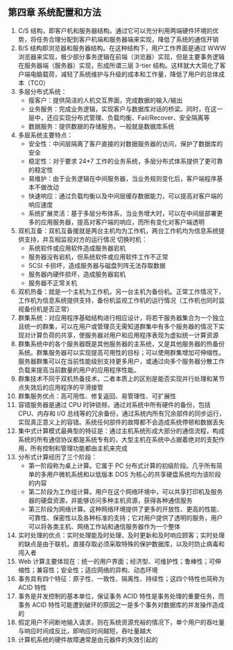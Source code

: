 ## 第四章 系统配置和方法

1. C/S 结构，即客户机和服务器结构。通过它可以充分利用两端硬件环境的优势，将任务合理分配到客户机端和服务器端来实现，降低了系统的通信开销
2. B/S 结构即浏览器和服务器结构。在这种结构下，用户工作界面是通过 WWW 浏览器来实现，极少部分事务逻辑在前端（浏览器）实现，但是主要事务逻辑在服务器端（服务器）实现，形成所谓三层 3-tier 结构。这样就大大简化了客户端电脑载荷，减轻了系统维护与升级的成本和工作量，降低了用户的总体成本（TCO）
3. 多层分布式系统：
    * 瘦客户：提供简洁的人机交互界面，完成数据的输入/输出
    * 业务服务：完成业务逻辑，实现客户与数据库对话的桥梁。同时，在这一层中，还应实现分布式管理、负载均衡、Fail/Recover、安全隔离等
    * 数据服务：提供数据的存储服务。一般就是数据库系统
4. 多层系统主要特点：
    * 安全性：中间层隔离了客户直接的对数据服务器的访问，保护了数据库的安全
    * 稳定性：对于要求 24*7 工作的业务系统，多层分布式体系提供了更可靠的稳定性
    * 易维护：由于业务逻辑在中间服务器，当业务规则变化后，客户端程序基本不做改动
    * 快速响应：通过负载均衡以及中间层缓存数据能力，可以提高对客户端的响应速度
    * 系统扩展灵活：基于多层分布体系，当业务增大时，可以在中间层部署更多的应用服务器，提高对客户端的响应，而所有变化对客户端透明
5. 双机互备：双机互备援就是两台主机均为工作机，两台工作机均为信息系统提供支持，并互相监视对方的运行情况
    切换时机：
    * 系统软件或应用软件造成服务器宕机
    * 服务器没有宕机，但系统软件或应用软件工作不正常
    * SCSI 卡损坏，造成服务器与磁盘列阵无法存取数据
    * 服务器内硬件损坏，造成服务器宕机
    * 服务器不正常关机
6. 双机热备：就是一个主机为工作机，另一台主机为备份机。正常工作情况下，工作机为信息系统提供支持，备份机监视工作机的运行情况（工作机也同时监视备份机是否正常）
7. 群集系统：对应用程序基础结构进行相应设计，将若干服务器集合为一个独立且统一的群集，可以在用户或管理员无需知道群集中有多个服务器的情况下实现对计算负荷的共享，使服务器对用户和应用程序表现为虚拟统一计算资源
8. 群集系统中的各个服务器既是其他服务器的主系统，又是其他服务器的热备份系统。群集服务器可以实现提高可用性的目标；可以使用群集增加可伸缩性。服务器群集可以在当前性能级别支持更多用户，或通过向多个服务器分散工作负载来提高当前数量的用户的应用程序性能。
9. 群集技术不同于双机热备技术，二者本质上的区别是能否实现并行处理和某节点失效后的应用程序的平滑接管
10. 群集服务优点：高可用性、修复返回、易管理性、可扩展性
11. 容错服务器是通过 CPU 时钟锁频，通过对系统中所有硬件的备份，包括 CPU、内存和 I/O 总线等的冗余备份，通过系统内所有冗余部件的同步运行，实现真正意义上的容错。系统任何部件的故障都不会造成系统停顿和数据丢失
12. 集中式计算模式最典型的特征是：通过主机系统形成大部分的通信流程，构成系统的所有通信协议都是系统专有的，大型主机在系统中占据着绝对的支配作用，所有控制和管理功能都由主机来完成
13. 分布式计算经历了三个阶段：
    * 第一阶段称为桌上计算。它属于 PC 分布式计算的初级阶段。几乎所有简单的多用户微机系统和以低版本 DOS 为核心的共享硬盘系统均为该阶段的内容
    * 第二阶段为工作组计算。用户在这个网络环境中，可以共享打印机及服务器的硬盘资源，并能够访问多种主机资源，获得各种通信服务
    * 第三阶段为网络计算。这种网络环境提供了更多的开放性、更高的性能、可靠性、保密性以及各种标准的支持；它对用户提供了透明的服务，用户可以将各类主机、网络工作站和通信服务器作为一个整体
14. 实时处理的优点：实时处理能及时处理、及时更新和及时响应顾客；实时处理的缺点是由于联机，直接存取必须采取特殊的保护数据库，以及时防止病毒和闯入者
15. Web 计算主要体现在：统一的用户界面；经济型、可维护性；鲁棒性；可伸缩性；兼容性；安全性；适应网络的异构、动态环境
16. 事务具有四个特征：原子性、一致性、隔离性、持续性；这四个特性也简称为 ACID 特性
17. 事务是并发控制的基本单位，保证事务 ACID 特性是事务处理的重要任务，而事务 ACID 特性可能遭到破环的原因之一是多个事务对数据库的并发操作造成的
18. 假定用户不间断地输入请求，则在系统资源充裕的情况下，单个用户的吞吐量与响应时间成反比，即响应时间越短，吞吐量越大
19. 计算机系统的硬件故障通常是由元器件的失效引起的